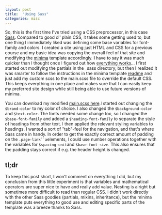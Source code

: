 ```yaml
---
layout: post
title:  "Using Sass"
categories: misc
---
```

So, this is the first time I've tried using a CSS preprocessor, in this case [Sass](https://sass-lang.com). Compared to good ol' plain CSS, it takes some getting used to, but one thing I immediately liked was defining some base variables for font-family and colors. I created a site using just HTML and CSS for a previous course and my basic idea was copying the overall feel of that site and modifying the [minima](https://github.com/jekyll/minima) template accordingly. I have to say it was much quicker than I thought once I figured out how [everything works](https://jekyllrb.com/docs/themes/)... I first started out modifying the partials in the _sass directory, but then I realized it was smarter to follow the instructions in the minima template [readme](https://github.com/jekyll/minima/blob/master/README.md) and just add my custom scss to the main.scss file to override the default CSS. This keeps everything in one place and makes sure that I can easily keep my preferred site design while still being able to use future versions of minima.

You can download my modified [main.scss here](https://github.com/jimdis/jimdis.github.io/blob/master/assets/main.scss).I started out changing the `$brand-color` to my color of choice. I also changed the `$background-color` and `$text-color`. The fonts needed some change too, so I changed the `$base-font-family` and added a `$heading-font-family` to separate the style of headings from other text. I then applied the relevant styling variables to headings. I wanted a sort of "tab"-feel for the navigation, and that's where Sass came in handy. In order to get the exactly correct amount of padding on the `.page-link``a`elements, I could use number operations together with the variables for `$spacing-unit`and `$base-font-size`. This also ensures that the padding stays correct if e.g. the header height is changed.

## tl;dr

To keep this post short, I won't comment on everything I did, but my conclusion from this little experiment is that variables and mathematical operators are super nice to have and really add value. Nesting is alright but sometimes more difficult to read than regular CSS. I didn't work directly with the other Sass goodies (partials, mixins, inheritance), but the minima template puts everything to good use and editing specific parts of the template was a breeze thanks to Sass.